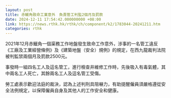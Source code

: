 ```yaml
---
layout: post
title: 赤鱲角致命工業意外　負責管工判監2個月及罰款
date: 2024-12-11 17:54:42.000000000 +08:00
link: https://news.rthk.hk/rthk/ch/component/k2/1783044-20241211.htm
categories: rthk
---
```


2021年12月赤鱲角一個渠務工作地盤發生致命工作意外，涉事的一名管工違反《工廠及工業經營條例》及《建築地盤（安全）規例》的規定，在西九龍裁判法院被判監禁兩個月及罰款2500元。 

事發時一組四名工人及這名管工，進行檢查井維修工作時，先後吸入有毒氣體，其中兩名工人死亡，其餘兩名工人及這名管工受傷。

勞工處表示歡迎法庭的裁決，認為上述判刑具阻嚇力，有助提醒僱員須嚴格遵從安全法例規定，以保障僱員自身及其他人的工作安全和健康。
